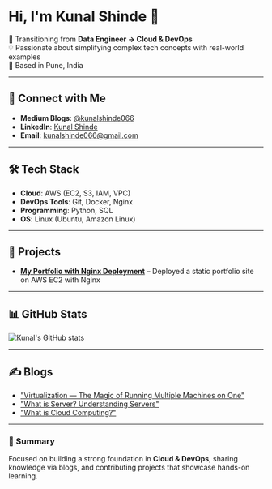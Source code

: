 # Hi, I'm Kunal Shinde 👋

🚀 Transitioning from **Data Engineer → Cloud & DevOps**  
💡 Passionate about simplifying complex tech concepts with real-world examples  
📍 Based in Pune, India  

---

## 🔗 Connect with Me
- **Medium Blogs**: [@kunalshinde066](https://medium.com/@kunalshinde066)  
- **LinkedIn**: [Kunal Shinde](http://www.linkedin.com/in/kunal-shinde-1b17a2205)  
- **Email**: kunalshinde066@gmail.com  

---

## 🛠 Tech Stack
- **Cloud**: AWS (EC2, S3, IAM, VPC)  
- **DevOps Tools**: Git, Docker, Nginx  
- **Programming**: Python, SQL  
- **OS**: Linux (Ubuntu, Amazon Linux)  

---

## 📂 Projects
- [**My Portfolio with Nginx Deployment**](https://github.com/kunalshinde043/my_portfolio_nginx) – Deployed a static portfolio site on AWS EC2 with Nginx  
---

## 📊 GitHub Stats
![Kunal's GitHub stats](https://github-readme-stats.vercel.app/api?username=kunalshinde043&show_icons=true&theme=radical)

---

## ✍ Blogs
- ["Virtualization — The Magic of Running Multiple Machines on One"](https://medium.com/@kunalshinde066/virtualization-the-magic-of-running-multiple-machines-on-one-aa229797f5b6)
- ["What is Server? Understanding Servers"](https://medium.com/@kunalshinde066/what-is-server-understanding-servers-the-heart-of-modern-computing-b884d95ab5b7)  
- ["What is Cloud Computing?"](https://medium.com/@kunalshinde066/☁-what-is-cloud-computing-8602ef00ad35)  

---

### 📌 Summary
Focused on building a strong foundation in **Cloud & DevOps**, sharing knowledge via blogs, and contributing projects that showcase hands-on learning.  

